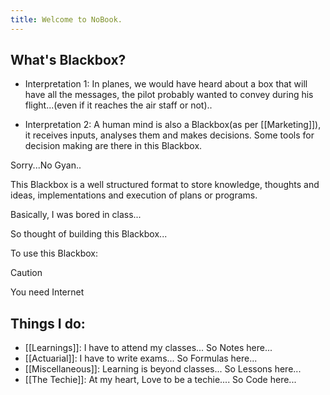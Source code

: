 ```yaml
---
title: Welcome to NoBook.
---
```

## What's Blackbox?

- Interpretation 1: 
In planes, we would have heard about a box that will have all the messages, the pilot probably wanted to convey during his flight...(even if it reaches the air staff or not)..

- Interpretation 2:
A human mind is also a Blackbox(as per [[Marketing]]), it receives inputs, analyses them and makes decisions. Some tools for decision making are there in this Blackbox.

Sorry...No Gyan..

This Blackbox is a well structured format to store knowledge, thoughts and ideas, implementations and execution of plans or programs.

Basically, I was bored in class...

So thought of building this Blackbox...

To use this Blackbox:

> [!caution]
> You need Internet

## Things I do:
- [[Learnings]]: I have to attend my classes...  So Notes here...
- [[Actuarial]]: I have to write exams... So Formulas here...
- [[Miscellaneous]]: Learning is beyond classes... So Lessons here...
- [[The Techie]]: At my heart, Love to be a techie.... So Code here...






